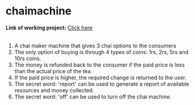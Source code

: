 # chaimachine
<div>
  <b>Link of working project:</b> <a href = "https://replit.com/@shashankgsharma/chai-machine-start?v=1" target="_blank">Click here</a> 
</div>
<br>
<ol>
  <li>A chai maker machine that gives 3 chai options to the consumers</li>
  <li>The only option of buying is through 4 types of coins: 1rs, 2rs, 5rs and 10rs coins.</li>
  <li>The money is refunded back to the consumer if the paid price is less than the actual price of the tea.</li>
  <li>If the paid price is higher, the required change is returned to the user.</li>
  <li>The secret word: 'report' can be used to generate a report of available resources and money collected.</li>
  <li>The secret word: 'off' can be used to turn off the chai machine.</li>
</ol>
